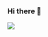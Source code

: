 ### Hi there 👋

<!--![](https://raw.githubusercontent.com/orbitze/cf-stats/main/output/light_card.svg#gh-dark-mode-only)-->
![](https://raw.githubusercontent.com/orbitze/cf-stats/main/output/light_card.svg)

<!--
[![KnlnKS's LeetCode stats](https://leetcode-stats-six.vercel.app/?username=orbitze)](https://github.com/KnlnKS/leetcode-stats) 

**orbitze/orbitze** is a ✨ _special_ ✨ repository because its `README.md` (this file) appears on your GitHub profile.

Here are some ideas to get you started:

- 🔭 I’m currently working on ...
- 🌱 I’m currently learning ...
- 👯 I’m looking to collaborate on ...
- 🤔 I’m looking for help with ...
- 💬 Ask me about ...
- 📫 How to reach me: ...
- 😄 Pronouns: ...
- ⚡ Fun fact: ...
-->
